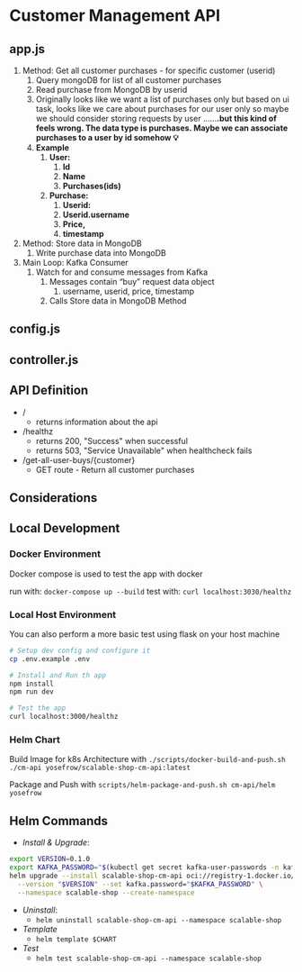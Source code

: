 # Customer Management API

## app.js

1.  Method: Get all customer purchases - for specific customer (userid)
    1.  Query mongoDB for list of all customer purchases
    2.  Read purchase from MongoDB by userid
    3.  Originally looks like we want a list of purchases only but based on ui task, looks like we care about purchases for our user only so maybe we should consider storing requests by user ……**.but this kind of feels wrong. The data type is purchases. Maybe we can associate purchases to a user by id somehow 💡**
    4.  **Example**
        1.  **User:**
            1.  **Id**
            2.  **Name**
            3.  **Purchases(ids)**
        2.  **Purchase:** 
            1.  **Userid:**
            2.  **Userid.username**
            3.  **Price,**
            4.  **timestamp**
2.  Method: Store data in MongoDB
    1.  Write purchase data into MongoDB
3.  Main Loop: Kafka Consumer
    1.  Watch for and consume messages from Kafka
        1.  Messages contain “buy” request data object
            1.  username, userid, price, timestamp
        2.  Calls Store data in MongoDB Method

## config.js

## controller.js

## API Definition

- /
  - returns information about the api
- /healthz
  - returns 200, "Success" when successful
  - returns 503, "Service Unavailable" when healthcheck fails
- /get-all-user-buys/{customer}
  - GET route - Return all customer purchases

## Considerations

## Local Development

### Docker Environment

Docker compose is used to test the app with docker

run with: `docker-compose up --build`
test with: `curl localhost:3030/healthz`

### Local Host Environment

You can also perform a more basic test using flask on your host machine

```bash
# Setup dev config and configure it
cp .env.example .env

# Install and Run th app
npm install
npm run dev

# Test the app
curl localhost:3000/healthz
```

### Helm Chart

Build Image for k8s Architecture with `./scripts/docker-build-and-push.sh ./cm-api yosefrow/scalable-shop-cm-api:latest`

Package and Push with `scripts/helm-package-and-push.sh cm-api/helm yosefrow`

## Helm Commands

- *Install & Upgrade*:
```bash
export VERSION=0.1.0
export KAFKA_PASSWORD="$(kubectl get secret kafka-user-passwords -n kafka -o jsonpath='{.data.client-passwords}' | base64 -d | cut -d , -f 1)"
helm upgrade --install scalable-shop-cm-api oci://registry-1.docker.io/yosefrow/scalable-shop-cm-api \
  --version "$VERSION" --set kafka.password="$KAFKA_PASSWORD" \
  --namespace scalable-shop --create-namespace
```
- *Uninstall*:
  - `helm uninstall scalable-shop-cm-api --namespace scalable-shop`
- *Template*
  - `helm template $CHART`
- *Test*
  - `helm test scalable-shop-cm-api --namespace scalable-shop`